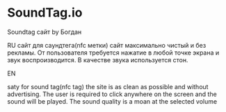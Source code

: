 # SoundTag.io
Soundtag сайт by Богдан

RU
сайт для саундтега(nfc метки) сайт максимально чистый и без рекламы. 
От пользователя требуется нажатие в любой точке экрана и звук воспроизводится. 
В качестве звука используется стон.

EN

saty for sound tag(nfc tag) the site is as clean as possible and without advertising. 
The user is required to click anywhere on the screen and the sound will be played. 
The sound quality is a moan at the selected volume

